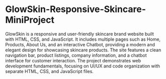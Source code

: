 # GlowSkin-Responsive-Skincare-MiniProject
GlowSkin is a responsive and user-friendly skincare brand website built with HTML, CSS, and JavaScript. It includes multiple pages such as Home, Products, About Us, and an interactive Chatbot, providing a modern and elegant design for showcasing skincare products. The site features a clean navigation bar, product listings, company information, and a chatbot interface for customer interaction. The project demonstrates web development fundamentals, focusing on UI/UX and code organization with separate HTML, CSS, and JavaScript files.
